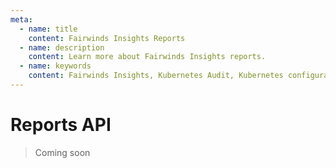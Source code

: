 ```yaml
---
meta:
  - name: title
    content: Fairwinds Insights Reports
  - name: description
    content: Learn more about Fairwinds Insights reports.
  - name: keywords
    content: Fairwinds Insights, Kubernetes Audit, Kubernetes configuration validation
---
```

# Reports API
> Coming soon
